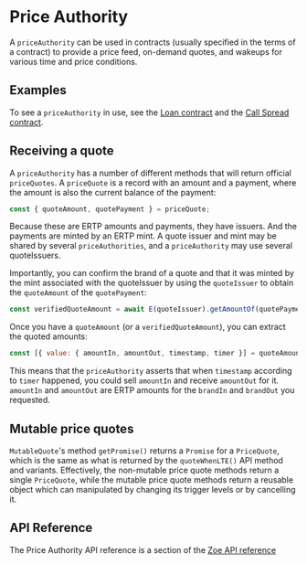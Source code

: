 # Price Authority

A `priceAuthority` can be used in contracts (usually specified in the
terms of a contract) to provide a price feed, on-demand quotes, and wakeups for
various time and price conditions.

## Examples

To see a `priceAuthority` in use, see the [Loan
contract](https://github.com/Agoric/agoric-sdk/tree/master/packages/zoe/src/contracts/loan)
and the [Call Spread
contract](https://github.com/Agoric/agoric-sdk/blob/master/packages/zoe/src/contracts/callSpread.js).

## Receiving a quote

A `priceAuthority` has a number of different methods that will return
official `priceQuotes`. A `priceQuote` is a record with an amount and a payment,
where the amount is also the current balance of the payment:

```js
const { quoteAmount, quotePayment } = priceQuote;
```

Because these are ERTP amounts and payments, they have issuers. And
the payments are minted by an ERTP mint. A quote issuer and mint may
be shared by several `priceAuthorities`, and a `priceAuthority` may
use several quoteIssuers.

Importantly, you can confirm the brand of a quote and that it was minted by the
mint associated with the quoteIssuer by using the `quoteIssuer` to obtain the
`quoteAmount` of the `quotePayment`:

```js
const verifiedQuoteAmount = await E(quoteIssuer).getAmountOf(quotePayment);
```

Once you have a `quoteAmount` (or a `verifiedQuoteAmount`), you can extract the
quoted amounts:

```js
const [{ value: { amountIn, amountOut, timestamp, timer }] = quoteAmount;
```

This means that the `priceAuthority` asserts that when `timestamp` according to
`timer` happened, you could sell `amountIn` and receive `amountOut` for it.
`amountIn` and `amountOut` are ERTP amounts for the `brandIn` and `brandOut` you
requested.

## Mutable price quotes

`MutableQuote`'s method `getPromise()` returns a `Promise` for a `PriceQuote`, 
which is the same as what is returned by the `quoteWhenLTE()` API method and variants. 
Effectively, the non-mutable price quote methods return a single `PriceQuote`, while
the mutable price quote methods return a reusable object which can manipulated 
by changing its trigger levels or by cancelling it. 

## API Reference

The Price Authority API reference is a section of the [Zoe API reference](/zoe/api/contract-support/price-authority.md)

